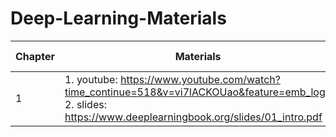# Deep-Learning-Materials

 Chapter | Materials | Time cost | Finished Date
 -----|-----|-----|-----
 1 | 1. youtube: https://www.youtube.com/watch?time_continue=518&v=vi7lACKOUao&feature=emb_logo 2. slides: https://www.deeplearningbook.org/slides/01_intro.pdf | Time cost | Finished Date

